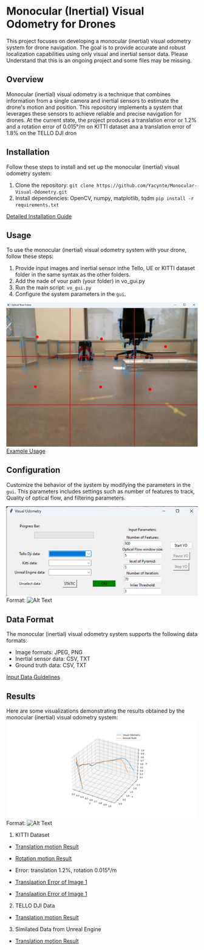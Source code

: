 # Monocular (Inertial) Visual Odometry for Drones

This project focuses on developing a monocular (inertial) visual odometry system for drone navigation. The goal is to provide accurate and robust localization capabilities using only visual and inertial sensor data. 
Please Understand that this is an ongoing project and some files may be missing.


## Overview

Monocular (inertial) visual odometry is a technique that combines information from a single camera and inertial sensors to estimate the drone's motion and position. This repository implements a system that leverages these sensors to achieve reliable and precise navigation for drones. At the current state, the project produces a translation error or 1.2% and a rotation error of 0.015°/m on KITTI dataset ana a translation error of 1.8% on the TELLO DJI dron


## Installation

Follow these steps to install and set up the monocular (inertial) visual odometry system:

1. Clone the repository: `git clone https://github.com/Yacynte/Monocular-Visual-Odometry.git`
2. Install dependencies: OpenCV, numpy, matplotlib, tqdm `pip install -r requirements.txt`


[Detailed Installation Guide](./docs/installation.md)


## Usage

To use the monocular (inertial) visual odometry system with your drone, follow these steps:

1. Provide input images and inertial sensor inthe Tello, UE or KITTI dataset folder in the same syntax as the other folders.
2. Add the nade of vour path (your folder) in vo_gui.py
3. Run the main script: `vo_gui.py`
4. Configure the system parameters in the `gui`.

[![Video](./docs/usage.png)](./docs/preview.mp4)
[Example Usage](./docs/example_mvio.mp4)


## Configuration

Customize the behavior of the system by modifying the parameters in the `gui`. This parameters includes settings such as number of features to track, Quality of optical flow, and filtering parameters.


![Tello dji](./docs/config.png)
Format: ![Alt Text](url)


## Data Format

The monocular (inertial) visual odometry system supports the following data formats:

- Image formats: JPEG, PNG
- Inertial sensor data: CSV, TXT
- Ground truth data: CSV, TXT

[Input Data Guidelines](./docs/data_format.md)


## Results

Here are some visualizations demonstrating the results obtained by the monocular (inertial) visual odometry system:
![Tello dji](./results/tello_line.png)
Format: ![Alt Text](url)


1. KITTI Dataset
- [Translation motion Result](./results/kitti_curve.png)

- [Rotation motion Result](./results/kitti_rotation1.png)

- Error: translation 1.2%, rotation 0.015°/m
- [Translaation Error of Image 1](./results/kitti_error_model.png)

- [Translaation Error of Image 1](./results/kitti_rotation_err.png)

2. TELLO DJI Data
- [Translation motion Result](./results/tello_line.png)

3. Similated Data from Unreal Engine
- [Translation motion Result](./results/ue_square1.png)


